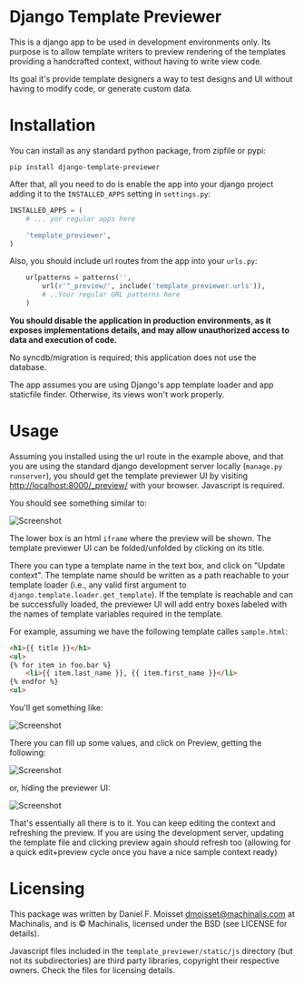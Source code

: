 Django Template Previewer
=========================

This is a django app to be used in development environments only. Its
purpose is to allow template writers to preview rendering of the templates
providing a handcrafted context, without having to write view code.

Its goal it's provide template designers a way to test designs and UI without
having to modify code, or generate custom data.

Installation
============

You can install as any standard python package, from zipfile or pypi:

    pip install django-template-previewer

After that, all you need to do is enable the app into your django project
adding it to the `INSTALLED_APPS` setting in `settings.py`:

```python
INSTALLED_APPS = (
    # ... yor regular apps here

    'template_previewer',
)
```

Also, you should include url routes from the app into your `urls.py`:

```python
    urlpatterns = patterns('',
        url(r'^_preview/', include('template_previewer.urls')),
        # ..Your regular URL patterns here
    )
```

**You should disable the application in production environments, as it exposes
implementations details, and may allow unauthorized access to data and execution
of code.**

No syncdb/migration is required; this application does not use the database.

The app assumes you are using Django's app template loader and app staticfile
finder. Otherwise, its views won't work properly.

Usage
=====

Assuming you installed using the url route in the example above, and that you
are using the standard django development server locally 
(`manage.py runserver`), you should get the template previewer UI by visiting
<http://localhost:8000/_preview/> with your browser. Javascript is required.

You should see something similar to:

![Screenshot](https://raw.github.com/machinalis/django-template-previewer/master/doc/ss-initial.png)

The lower box is an html `iframe` where the preview will be shown. The template
previewer UI can be folded/unfolded by clicking on its title.

There you can type a template name in the text box, and click on 
"Update context". The template name should be written as a path reachable to
your template loader (i.e., any valid first argument to
`django.template.loader.get_template`). If the template is reachable and can
be successfully loaded, the previewer UI will add entry boxes labeled with the
names of template variables required in the template.

For example, assuming we have the following template calles `sample.html`:

```html
<h1>{{ title }}</h1>
<ul>
{% for item in foo.bar %}
    <li>{{ item.last_name }}, {{ item.first_name }}</li>
{% endfor %}
<ul>
```

You'll get something like:

![Screenshot](https://raw.github.com/machinalis/django-template-previewer/master/doc/ss-with-context.png)

There you can fill up some values, and click on Preview, getting the following:

![Screenshot](https://raw.github.com/machinalis/django-template-previewer/master/doc/ss-with-preview.png)

or, hiding the previewer UI:

![Screenshot](https://raw.github.com/machinalis/django-template-previewer/master/doc/ss-full-preview.png)

That's essentially all there is to it. You can keep editing the context and 
refreshing the preview. If you are using the development server, updating the
template file and clicking preview again should refresh too (allowing for a 
quick edit+preview cycle once you have a nice sample context ready)

Licensing
=========

This package was written by Daniel F. Moisset <dmoisset@machinalis.com> at
Machinalis, and is © Machinalis, licensed under the BSD (see LICENSE for
details).

Javascript files included in the `template_previewer/static/js` directory (but
not its subdirectories) are third party libraries, copyright their respective
owners. Check the files for licensing details.

